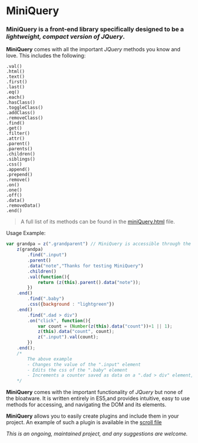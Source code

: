 # MiniQuery

### **MiniQuery** is a front-end library specifically designed to be a *lightweight, compact version of JQuery*. 

**MiniQuery** comes with all the important _JQuery_ methods you know and love. This includes the following: 
```
.val()
.html()
.text()
.first()
.last()
.eq()
.each()
.hasClass()
.toggleClass()
.addClass()
.removeClass()
.find()
.get()
.filter()
.attr()
.parent()
.parents()
.children()
.siblings()
.css()
.append()
.prepend()
.remove()
.on()
.one()
.off()
.data()
.removeData()
.end()
```
> A full list of its methods can be found in the [miniQuery.html](miniQuery.html) file.

Usage Example:
```javascript
var grandpa = z(".grandparent") // MiniQuery is accessible through the globally exposed function: z();
	z(grandpa)
		.find(".input")
		.parent()
		.data("note","Thanks for testing MiniQuery")
		.children()
		.val(function(){
			return (z(this).parent().data("note"));
		})
	.end()
		.find(".baby")
		.css({background : "lightgreen"})
	.end()
		.find(".dad > div")
		.on("click", function(){
			var count = (Number(z(this).data("count"))+1 || 1);
			z(this).data("count", count);
			z(".input").val(count);
		})
	.end();
	/*
		The above example
		- Changes the value of the ".input" element
		- Edits the css of the ".baby" element
		- Increments a counter saved as data on a ".dad > div" element, whenever it is clicked
	*/
 ```


**MiniQuery** comes with the important functionality of _JQuery_ but none of the bloatware. It is written entirely in ES5,and provides intuitive, easy to use methods for accessing, and navigating the DOM and its elements. 

**MiniQuery** allows you to easily create plugins and include them in your project.
An example of such a plugin is available in the [scroll file](PlugIns/detectScroll.js)


*This is an ongoing, maintained project, and any suggestions are welcome.*
